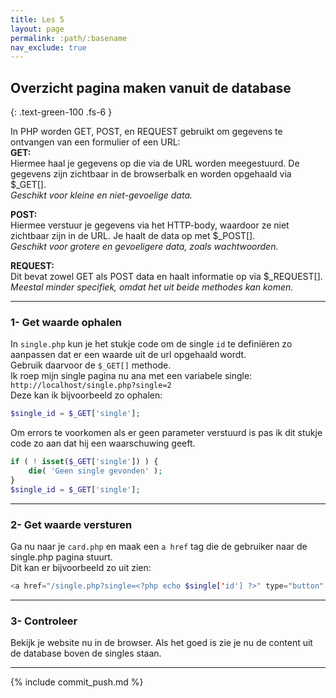 ```yaml
---
title: Les 5
layout: page 
permalink: :path/:basename 
nav_exclude: true
---
```


## Overzicht pagina maken vanuit de database
{: .text-green-100 .fs-6 }

In PHP worden GET, POST, en REQUEST gebruikt om gegevens te ontvangen van een formulier of een URL:  
**GET:**  
Hiermee haal je gegevens op die via de URL worden meegestuurd. 
De gegevens zijn zichtbaar in de browserbalk en worden opgehaald via $_GET[].  
_Geschikt voor kleine en niet-gevoelige data._

**POST:**  
Hiermee verstuur je gegevens via het HTTP-body, waardoor ze niet zichtbaar zijn in de URL. 
Je haalt de data op met $_POST[].  
_Geschikt voor grotere en gevoeligere data, zoals wachtwoorden._

**REQUEST:**  
Dit bevat zowel GET als POST data en haalt informatie op via $_REQUEST[]. 
_Meestal minder specifiek, omdat het uit beide methodes kan komen._

---
### 1- Get waarde ophalen
In `single.php` kun je het stukje code om de single `id` te definiëren zo aanpassen dat er een waarde uit de url opgehaald wordt.  
Gebruik daarvoor de `$_GET[]` methode.  
Ik roep mijn single pagina nu ana met een variabele single:  
`http://localhost/single.php?single=2`  
Deze kan ik bijvoorbeeld zo ophalen:
```php
$single_id = $_GET['single'];
```
Om errors te voorkomen als er geen parameter verstuurd is pas ik dit stukje code zo aan dat hij een waarschuwing geeft.
```php
if ( ! isset($_GET['single']) ) {
    die( 'Geen single gevonden' );
}
$single_id = $_GET['single'];
```

---
### 2- Get waarde versturen
Ga nu naar je `card.php` en maak een `a href` tag die de gebruiker naar de single.php pagina stuurt.  
Dit kan er bijvoorbeeld zo uit zien:  
```php
<a href="/single.php?single=<?php echo $single['id'] ?>" type="button" class="btn btn-sm btn-outline-secondary">Bekijk</a>
```

---
### 3- Controleer
Bekijk je website nu in de browser.
Als het goed is zie je nu de content uit de database boven de singles staan.

---

{% include commit_push.md %}


